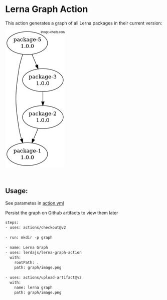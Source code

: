 # Lerna Graph Action

This action generates a graph of all Lerna packages in their current version:

![Lerna Graph](./docs/graph.png)

<br>

## Usage:

See parametes in [action.yml](./action.yml)

Persist the graph on Github artifacts to view them later

```
steps:
- uses: actions/checkout@v2

- run: mkdir -p graph

- name: Lerna Graph
- uses: lerdajs/lerna-graph-action
  with: 
    rootPath: .
    path: graph/image.png

- uses: actions/upload-artifact@v2
  with:
    name: lerna graph
    path: graph/image.png
```
